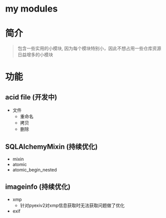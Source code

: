 # my modules

# 简介

> 包含一些实用的小模块, 因为每个模块特别小，因此不想占用一些仓库资源
> 日益增多的小模块


# 功能
## acid file (开发中)

- 文件
  - 重命名
  - 拷贝
  - 删除

## SQLAlchemyMixin (持续优化)

- mixin
- atomic
- atomic_begin_nested

## imageinfo (持续优化)

- xmp
  - 针对pyexiv2对xmp信息获取时无法获取问题做了优化
- exif